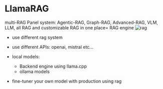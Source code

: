 # LlamaRAG
multi-RAG Panel system: Agentic-RAG, Graph-RAG, Advanced-RAG, VLM, LLM, all RAG and customizable RAG in one place= RAG engine
![rag](https://github.com/user-attachments/assets/b1046edc-2837-491f-8deb-71b06c33e6f2)




- use different rag system
- use different APIs: openai, mistral etc...
- local models:
  - Backend engine using llama.cpp
  - ollama models
 
- fine-tuner your own model with production using rag
  
